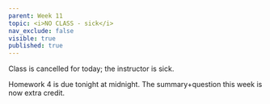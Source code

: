 ```yaml
---
parent: Week 11
topic: <i>NO CLASS - sick</i>
nav_exclude: false
visible: true
published: true
---
```


Class is cancelled for today; the instructor is sick.

Homework 4 is due tonight at midnight. The summary+question this week is now extra credit.
